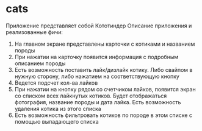 # cats

Приложение представляет собой Кототиндер
Описание приложения и реализованные фичи:
1. На главном экране представлены карточки с котиками и названием породы
2. При нажатии на карточку появится информация с подробным описанием породы
3. Есть возможность поставить лайк/дизлайк котику. Либо свайпом в нужную сторону, либо нажатием на соответствующую кнопку
4. Ведется подсчет кол-ва лайков
5. При нажатии на кнопку рядом со счетчиком лайков, появится экран со списком всех лайкнутых котиков. Будет отображаться фотография, название породы и дата лайка. Есть возможность удаления котика из этого списка
6. Есть возможность фильтровать котиков по породе в этом списке с помощью выпадающего списка
